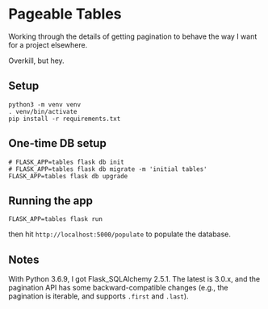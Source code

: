# Pageable Tables

Working through the details of getting pagination to behave the way I want for a project elsewhere.

Overkill, but hey.

## Setup

    python3 -m venv venv
    . venv/bin/activate
    pip install -r requirements.txt

## One-time DB setup

    # FLASK_APP=tables flask db init
    # FLASK_APP=tables flask db migrate -m 'initial tables'
    FLASK_APP=tables flask db upgrade

## Running the app

    FLASK_APP=tables flask run

then hit `http://localhost:5000/populate` to populate the database.

## Notes

With Python 3.6.9, I got Flask\_SQLAlchemy 2.5.1.
The latest is 3.0.x, and the pagination API has some backward-compatible changes
(e.g., the pagination is iterable, and supports `.first` and `.last`).
